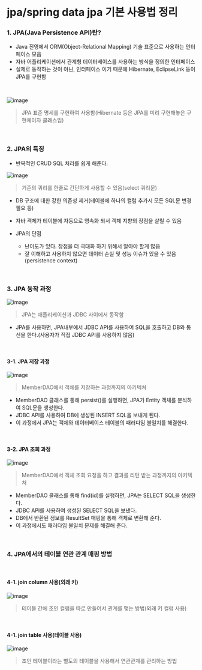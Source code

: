 <h1>jpa/spring data jpa 기본 사용법 정리</h1>

<h3>1. JPA(Java Persistence API)란?</h3>

- Java 진영에서 ORM(Object-Relational Mapping) 기술 표준으로 사용하는 인터페이스 모음
- 자바 어플리케이션에서 관계형 데이터베이스를 사용하는 방식을 정의한 인터페이스
- 실제로 동작하는 것이 아닌, 인터페이스 이기 때문에 Hibernate, EclipseLink 등이 JPA를 구현함

<br/>

![image](https://github.com/user-attachments/assets/9607619c-fdfd-4be3-aea8-4dd025b5fe19)
> JPA 표준 명세를 구현하여 사용함(Hibernate 등은 JPA를 미리 구현해놓은 구현체이자 클래스임)

<br/>

<h3>2. JPA의 특징</h3>

- 반복적인 CRUD SQL 처리를 쉽게 해준다.

![image](https://github.com/user-attachments/assets/697db7f0-587f-40a1-b067-df200461e356)
> 기존의 쿼리를 한줄로 간단하게 사용할 수 있음(select 쿼리문)

- DB 구조에 대한 강한 의존성 제거(테이블에 하나의 컬럼 추가시 모든 SQL문 변경 필요 등)
- 자바 객체가 테이블에 자동으로 영속화 되서 객체 지향의 장점을 살릴 수 있음

- JPA의 단점
  - 난이도가 있다. 장점을 더 극대화 하기 위해서 알아야 할게 많음
  - 잘 이해하고 사용하지 않으면 데이터 손실 및 성능 이슈가 있을 수 있음 (persistence context)

<br/>

<h3>3. JPA 동작 과정</h3>

![image](https://github.com/user-attachments/assets/b9acc7e5-a19b-45d5-ab0d-5b730f31a508)
> JPA는 애플리케이션과 JDBC 사이에서 동작함

- JPA를 사용하면, JPA내부에서 JDBC API를 사용하여 SQL을 호출하고 DB와 통신을 한다.(사용자가 직접 JDBC API를 사용하지 않음)

<br/>

<h4>3-1. JPA 저장 과정</h4>

![image](https://github.com/user-attachments/assets/e1e9397c-3be5-458a-900a-e936365444bb)
> MemberDAO에서 객체를 저장하는 과정까지의 아키텍쳐

- MemberDAO 클래스를 통해 persist()를 실행하면, JPA가 Entity 객체를 분석하여 SQL문을 생성한다.
- JDBC API를 사용하여 DB에 생성된 INSERT SQL을 보내게 된다.
- 이 과정에서 JPA는 객체와 데이터베이스 테이블의 패러다임 불일치를 해결한다.

<br/>

<h4>3-2. JPA 조회 과정</h4>

![image](https://github.com/user-attachments/assets/a5a9d809-918a-4e6f-922b-05a7cb54eac7)
> MemberDAO에서 객체 조회 요청을 하고 결과를 리턴 받는 과정까지의 아키텍쳐

- MemberDAO 클래스를 통해 find(id)를 실행하면, JPA는 SELECT SQL을 생성한다.
- JDBC API를 사용하여 생성된 SELECT SQL을 보낸다.
- DB에서 반환된 정보를 ResultSet 매핑을 통해 객체로 변환해 준다.
- 이 과정에서도 패러다임 불일치 문제를 해결해 준다.

<br/>

<h3>4. JPA에서의 테이블 연관 관계 매핑 방법</h3>

<br/>

<h4>4-1. join column 사용(외래 키)</h4>

![image](https://github.com/user-attachments/assets/fb8801a8-6db6-421b-905f-cdff526938ab)
> 테이블 간에 조인 컬럼을 따로 만들어서 관계를 맺는 방법(외래 키 컬럼 사용)

<br/>

<h4>4-1. join table 사용(테이블 사용)</h4>

![image](https://github.com/user-attachments/assets/a0359bae-a203-410a-860e-50f58bb72d84)
> 조인 테이블이라는 별도의 테이블을 사용해서 연관관계를 관리하는 방법
